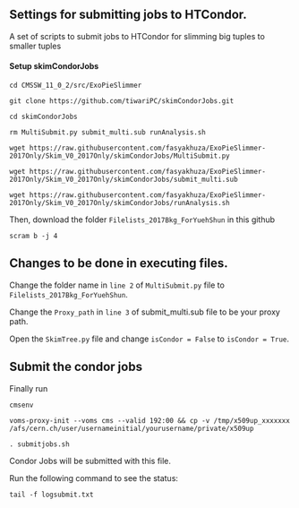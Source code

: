 ## Settings for submitting jobs to HTCondor. 

A set of scripts to submit jobs to HTCondor for slimming big tuples to smaller tuples


#### Setup skimCondorJobs
```
cd CMSSW_11_0_2/src/ExoPieSlimmer

git clone https://github.com/tiwariPC/skimCondorJobs.git

cd skimCondorJobs

rm MultiSubmit.py submit_multi.sub runAnalysis.sh

wget https://raw.githubusercontent.com/fasyakhuza/ExoPieSlimmer-2017Only/Skim_V0_2017Only/skimCondorJobs/MultiSubmit.py

wget https://raw.githubusercontent.com/fasyakhuza/ExoPieSlimmer-2017Only/Skim_V0_2017Only/skimCondorJobs/submit_multi.sub

wget https://raw.githubusercontent.com/fasyakhuza/ExoPieSlimmer-2017Only/Skim_V0_2017Only/skimCondorJobs/runAnalysis.sh
```
Then, download the folder ```Filelists_2017Bkg_ForYuehShun``` in this github
```
scram b -j 4
```


## Changes to be done in executing files.

Change the folder name in ```line 2``` of ```MultiSubmit.py``` file to ```Filelists_2017Bkg_ForYuehShun```.

Change the ```Proxy_path``` in ```line 3``` of submit_multi.sub file to be your proxy path.

Open the ```SkimTree.py``` file  and change ```isCondor = False``` to ```isCondor = True```.


## Submit the condor jobs

Finally run

```
cmsenv

voms-proxy-init --voms cms --valid 192:00 && cp -v /tmp/x509up_xxxxxxx /afs/cern.ch/user/usernameinitial/yourusername/private/x509up

. submitjobs.sh
```

Condor Jobs will be submitted with this file.

Run the following command to see the status:

```tail -f logsubmit.txt```
